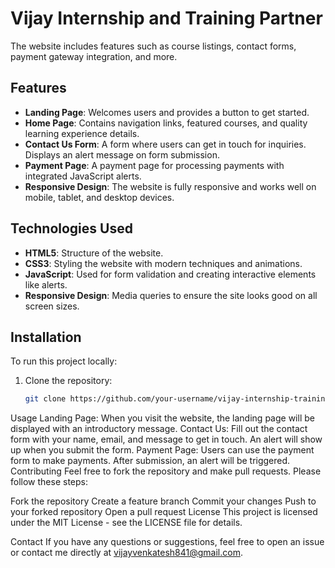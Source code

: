 # Vijay Internship and Training Partner

The website includes features such as course listings, contact forms, payment gateway integration, and more.

## Features

- **Landing Page**: Welcomes users and provides a button to get started.
- **Home Page**: Contains navigation links, featured courses, and quality learning experience details.
- **Contact Us Form**: A form where users can get in touch for inquiries. Displays an alert message on form submission.
- **Payment Page**: A payment page for processing payments with integrated JavaScript alerts.
- **Responsive Design**: The website is fully responsive and works well on mobile, tablet, and desktop devices.

## Technologies Used

- **HTML5**: Structure of the website.
- **CSS3**: Styling the website with modern techniques and animations.
- **JavaScript**: Used for form validation and creating interactive elements like alerts.
- **Responsive Design**: Media queries to ensure the site looks good on all screen sizes.

## Installation

To run this project locally:

1. Clone the repository:
   ```bash
   git clone https://github.com/your-username/vijay-internship-training.git

Usage
Landing Page: When you visit the website, the landing page will be displayed with an introductory message.
Contact Us: Fill out the contact form with your name, email, and message to get in touch. An alert will show up when you submit the form.
Payment Page: Users can use the payment form to make payments. After submission, an alert will be triggered.
Contributing
Feel free to fork the repository and make pull requests. Please follow these steps:

Fork the repository
Create a feature branch
Commit your changes
Push to your forked repository
Open a pull request
License
This project is licensed under the MIT License - see the LICENSE file for details.

Contact
If you have any questions or suggestions, feel free to open an issue or contact me directly at vijayvenkatesh841@gmail.com.


